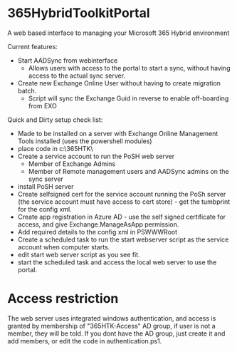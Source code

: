 # 365HybridToolkitPortal
A web based interface to managing your Microsoft 365 Hybrid environment

Current features:
- Start AADSync from webinterface
  - Allows users with access to the portal to start a sync, without having access to the actual sync server.
- Create new Exchange Online User without having to create migration batch.
  - Script will sync the Exchange Guid in reverse to enable off-boarding from EXO

Quick and Dirty setup check list:
- Made to be installed on a server with Exchange Online Management Tools installed (uses the powershell modules)
- place code in c:\365HTK\
- Create a service account to run the PoSH web server
  - Member of Exchange Admins
  - Member of Remote management users and AADSync admins on the sync server
- install PoSH server
- Create selfsigned cert for the service account running the PoSh server (the service account must have access to cert store) - get the tumbprint for the config xml.
- Create app registration in Azure AD - use the self signed certificate for access, and give Exchange.ManageAsApp permission.
- Add required details to the config xml in PSWWWRoot
- Create a scheduled task to run the start webserver script as the service account when computer starts.
- edit start web server script as you see fit.
- start the scheduled task and access the local web server to use the portal.

# Access restriction
The web server uses integrated windows authentication, and access is granted by membership of "365HTK-Access" AD group, if user is not a member, they will be told.
If you dont have the AD group, just create it and add members, or edit the code in authentication.ps1.
